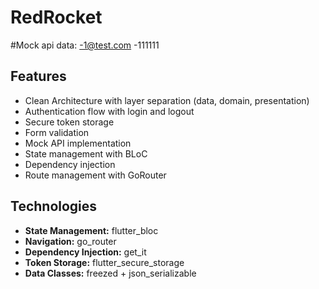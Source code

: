 # RedRocket
#Mock api data:
-1@test.com
-111111


## Features

- Clean Architecture with layer separation (data, domain, presentation)  
- Authentication flow with login and logout  
- Secure token storage  
- Form validation  
- Mock API implementation  
- State management with BLoC  
- Dependency injection  
- Route management with GoRouter  

## Technologies

- **State Management:** flutter_bloc  
- **Navigation:** go_router  
- **Dependency Injection:** get_it  
- **Token Storage:** flutter_secure_storage  
- **Data Classes:** freezed + json_serializable
